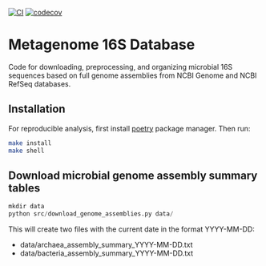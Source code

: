 [![CI](https://github.com/igor-sb/metagenomedb/actions/workflows/ci.yml/badge.svg?branch=PD-12-download-assemblies)](https://github.com/igor-sb/metagenomedb/actions)
[![codecov](https://codecov.io/gh/igor-sb/metagenomedb/branch/main/graph/badge.svg?token=WRQ8X3SDVA)](https://codecov.io/gh/igor-sb/metagenomedb)

# Metagenome 16S Database

Code for downloading, preprocessing, and organizing microbial 16S sequences
based on full genome assemblies from NCBI Genome and NCBI RefSeq databases.

## Installation

For reproducible analysis, first install [poetry](https://python-poetry.org/docs/#installation) package manager. Then run:

```sh
make install
make shell
```

## Download microbial genome assembly summary tables

```py
mkdir data
python src/download_genome_assemblies.py data/
```

This will create two files with the current date in the format YYYY-MM-DD:

- data/archaea_assembly_summary_YYYY-MM-DD.txt
- data/bacteria_assembly_summary_YYYY-MM-DD.txt

